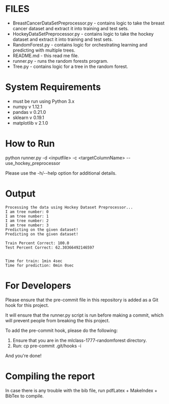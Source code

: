 FILES
=====
- BreastCancerDataSetPreprocessor.py - contains logic to take the breast cancer dataset and extract it into training and
                                       test sets.
- HockeyDataSetPreprocessor.py - contains logic to take the hockey dataset and extract it into training and test sets.
- RandomForest.py - contains logic for orchestrating learning and predicting with multiple trees.
- README.md - this read me file.
- runner.py - runs the random forests program.
- Tree.py - contains logic for a tree in the random forest.


System Requirements
===================
- must be run using Python 3.x
- numpy v 1.12.1
- pandas v 0.21.0
- sklearn v 0.19.1
- matplotlib v 2.1.0


How to Run
==========
python runner.py -d \<inputfile\> -c \<targetColumnName\> --use_hockey_preprocessor

Please use the -h/--help option for additional details.


Output
======
```
Processing the data using Hockey Dataset Preprocessor...
I am tree number: 0
I am tree number: 1
I am tree number: 2
I am tree number: 3
Predicting on the given dataset!
Predicting on the given dataset!

Train Percent Correct: 100.0
Test Percent Correct: 62.30366492146597


Time for train: 1min 4sec
Time for prediction: 0min 0sec
```


For Developers
==============
Please ensure that the pre-commit file in this repository is added as a Git hook for this project.

It will ensure that the runner.py script is run before making a commit, which will prevent people from breaking the this project.

To add the pre-commit hook, please do the following:
1. Ensure that you are in the mlclass-1777-randomforest directory.
2. Run: cp pre-commit .git/hooks -i

And you're done!


Compiling the report
==============
In case there is any trouble with the bib file, run pdfLatex + MakeIndex + BibTex to compile.
